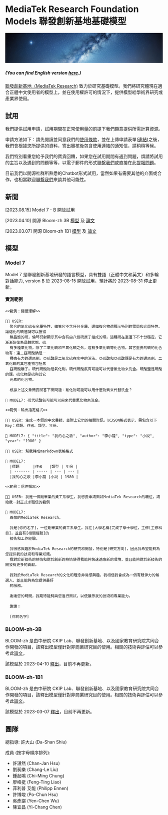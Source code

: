 # MediaTek Research Foundation Models 聯發創新基地基礎模型

![](./assets/starry_night.jpg)

##### (You can find English version [here](README_EN.md).)

[聯發創新基地（MediaTek Research)](https://www.mtkresearch.com/) 致力於研究基礎模型。我們將研究體現在適合正體中文使用者的模型上，並在使用權許可的情況下，提供模型給學術界研究或產業界使用。

## 試用

我們提供試用申請，試用期間在正常使用量的前提下我們願意提供所需計算資源。

申請方法如下：請先閱讀並同意我們的[使用條款](./APP-LICENSE)，並在上傳申請表單([連結](https://www.surveycake.com/s/y6yDM))之後，我們會根據您所提供的資料，寄出審核後包含使用連結的通知信，請稍稍等候。

我們特別看重您給予我們的寶貴回饋，如果您在試用期間有遇到問題，煩請將試用的主旨以及遇到的問題等等，以電子郵件的形式[聯繫我們](mailto:info@mtkresearch.com)或直接在此[提報問題](https://github.com/mtkresearch/MR-LLM/issues)。

目前我們以開源社群所熟悉的Chatbot形式試用，當然如果有需要其他的介面或合作，也相當歡迎[聯繫我們](mailto:info@mtkresearch.com)來談其他可能性。

## 新聞

[2023.08.15] Model 7 - B 開放試用

[2023.04.10] 開源 Bloom-zh 3B [模型](https://huggingface.co/ckip-joint/bloom-3b-zh) 及 [論文](https://arxiv.org/abs/2303.04715)

[2023.03.07] 開源 Bloom-zh 1B1 [模型](https://huggingface.co/ckip-joint/bloom-1b1-zh) 及 [論文](https://arxiv.org/abs/2303.04715)

## 模型

### Model 7

Model 7 是聯發創新基地研發的語言模型，具有雙語（正體中文和英文）和多輪對話能力, version B 於 2023-08-15 開放試用，預計將於 2023-08-31 停止更新。

#### 實測範例

```
<<範例：閱讀理解>>

👩🏻 USER: 
  聚合的氮化硫有金屬特性，儘管它不含任何金屬，這個複合物還顯示特別的電學和光學特性。讓熔化的硫速凝可以獲得
  無晶態的硫，倫琴衍射顯示其中含有由八個硫原子組成的環。這種硫在室溫下不十分穩定，它漸漸恢復為晶體狀態。硫
  有多種氧化物，除了二氧化硫和三氧化硫之外，還有多氧化硫等化合物。其它重要的硫的化合物有：連二亞硫酸鈉是一
  種強有力的還原劑。亞硫酸是二氧化硫在水中的溶液。亞硫酸和亞硫酸鹽是有力的還原劑。二氧化硫的其它產物包括焦
  亞硫酸離子。硫代硫酸物是氧化劑。硫代硫酸氨有可能可以代替氰化物來洗金。硫酸鹽是硫酸的鹽。硫化物是硫與其它
  元素的化合物。

  根據上述文章簡要回答下面問題：氰化物可能可以用什麼物質來代替洗金？

💬 MODEL7: 硫代硫酸氨可能可以用來代替氰化物來洗金。
```

```
<<範例：輸出指定格式>>

👩🏻 USER: 生成一本假的中文書籍，並附上它們的相關資訊。以JSON格式表示，需包含以下Key：標題、作者、類型、年份。

💬 MODEL7: { "title": "我的心之歌", "author": "李小龍", "type": "小說", "year": "1980" }

👩🏻 USER: 幫我轉成markdown表格格式

💬 MODEL7:
  |標題      |作者   |類型 | 年份 |
  | ------- | ----- | --- | --- |
  |我的心之歌 |李小龍 |小說 | 1980 |
```

```
<<範例：信件撰寫>>

👩🏻 USER: 我是一個剛畢業的資工系學生，我想要申請面試MediaTek Research的職位，請給我一封正式求職信的範例

💬 MODEL7: 
  尊敬的MediaTek Research，

  我是[你的名字]，一位剛畢業的資工系學生。我在[大學名稱]完成了學士學位，主修[主修科目]，並且有[相關經驗]的
  技術和工作經驗。

  我很感興趣於MediaTek Research的研究和開發，特別是[研究方向]，因此我希望能夠為您提供我的技術和專業知識。
  我對於新技術的熱情和對於創新的熱情使得我能夠快速適應新的環境，並且能夠對於新技術的開發有更多的貢獻。

  我對於MediaTek Research的文化和理念非常感興趣，我相信我會成為一個有競爭力的候選人，並且能夠為您提供最好
  的服務。

  謝謝您的時間，我期待能夠與您進行面試，以便展示我的技術和專業能力。

  謝謝！

  [你的名字]
```

### BLOOM-zh-3B

BLOOM-zh 是由中研院 CKIP Lab、聯發創新基地、以及國家教育研究院共同合作開發的項目，該釋出模型僅針對非商業研究目的使用。相關的技術與評估可以參考此[論文](https://arxiv.org/abs/2303.04715)。

該模型於 2023-04-10 [釋出](https://huggingface.co/ckip-joint/bloom-3b-zh)，目前不再更新。

### BLOOM-zh-1B1

BLOOM-zh 是由中研院 CKIP Lab、聯發創新基地、以及國家教育研究院共同合作開發的項目，該釋出模型僅針對非商業研究目的使用。相關的技術與評估可以參考此[論文](https://arxiv.org/abs/2303.04715)。

該模型於 2023-03-07 [釋出](https://huggingface.co/ckip-joint/bloom-1b1-zh)，目前不再更新。

## 團隊

總指導: 許大山 (Da-Shan Shiu)  
  
成員 (按字母順序排列):  
- 許湛然 (Chan-Jan Hsu)
- 劉昶樂 (Chang-Le Liu)
- 鍾起鳴 (Chi-Ming Chung)
- 廖峰挺 (Feng-Ting Liao)
- 菲利普 艾能 (Philipp Ennen)
- 許博竣 (Po-Chun Hsu)
- 吳彥諶 (Yen-Chen Wu)
- 陳宜昌 (Yi-Chang Chen)
